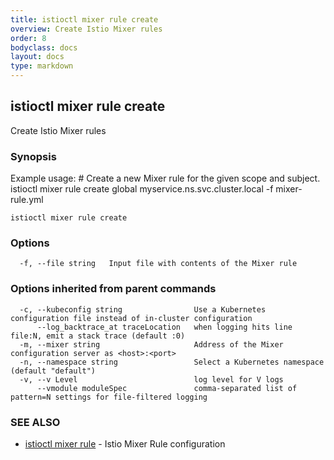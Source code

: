 ```yaml
---
title: istioctl mixer rule create
overview: Create Istio Mixer rules
order: 8
bodyclass: docs
layout: docs
type: markdown
---
```

## istioctl mixer rule create

Create Istio Mixer rules

### Synopsis



Example usage:
    # Create a new Mixer rule for the given scope and subject.
    istioctl mixer rule create global myservice.ns.svc.cluster.local -f mixer-rule.yml


```
istioctl mixer rule create
```

### Options

```
  -f, --file string   Input file with contents of the Mixer rule
```

### Options inherited from parent commands

```
  -c, --kubeconfig string                Use a Kubernetes configuration file instead of in-cluster configuration
      --log_backtrace_at traceLocation   when logging hits line file:N, emit a stack trace (default :0)
  -m, --mixer string                     Address of the Mixer configuration server as <host>:<port>
  -n, --namespace string                 Select a Kubernetes namespace (default "default")
  -v, --v Level                          log level for V logs
      --vmodule moduleSpec               comma-separated list of pattern=N settings for file-filtered logging
```

### SEE ALSO
* [istioctl mixer rule](istioctl_mixer_rule.html)	 - Istio Mixer Rule configuration

